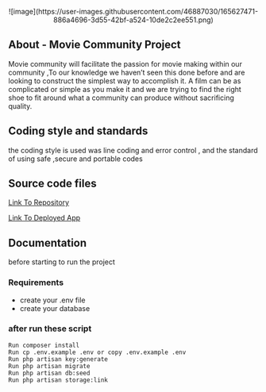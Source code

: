 <p align="center">
![image](https://user-images.githubusercontent.com/46887030/165627471-886a4696-3d55-42bf-a524-10de2c2ee551.png)
</p>

## About - Movie Community Project 

Movie community will facilitate the passion for movie making within our community ,To our knowledge we haven’t seen this done before and are looking to construct the simplest way to accomplish it.  A film can be as complicated or simple as you make it and we are trying to find the right shoe to fit around what a community can produce without sacrificing quality.

## Coding style and standards

the coding style is used was line coding and error control , and the standard of using safe ,secure and portable codes

## Source code files

[Link To Repository](https://github.com/PrinceNiyonshuti/movie_community)

[Link To Deployed App](#)

## Documentation

before starting to run the project 

### Requirements

- create your .env file 
- create your database

### after run these script 

    Run composer install
    Run cp .env.example .env or copy .env.example .env
    Run php artisan key:generate
    Run php artisan migrate
    Run php artisan db:seed
    Run php artisan storage:link

